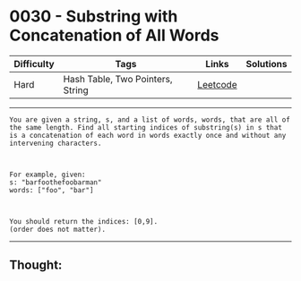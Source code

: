 # 0030 - Substring with Concatenation of All Words

Difficulty  | Tags | Links | Solutions
----------- | ---- | ----- | -----
Hard | Hash Table, Two Pointers, String | [Leetcode](https://leetcode.com/problems/substring-with-concatenation-of-all-words/description/) |


-----------

```
You are given a string, s, and a list of words, words, that are all of the same length. Find all starting indices of substring(s) in s that is a concatenation of each word in words exactly once and without any intervening characters.



For example, given:
s: "barfoothefoobarman"
words: ["foo", "bar"]



You should return the indices: [0,9].
(order does not matter).
```

-----------

## Thought:

